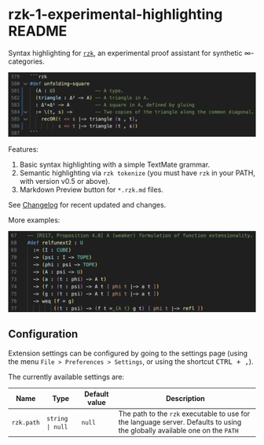 # rzk-1-experimental-highlighting README

Syntax highlighting for [`rzk`](https://fizruk.github.io/rzk/), an experimental proof assistant for synthetic ∞-categories.

![Syntax highlighting example.](images/example-unfolding-square.png)

Features:

1. Basic syntax highlighting with a simple TextMate grammar.
2. Semantic highlighting via `rzk tokenize` (you must have `rzk` in your PATH, with version v0.5 or above).
3. Markdown Preview button for `*.rzk.md` files.

See [Changelog](CHANGELOG.md) for recent updated and changes.

More examples:

![Syntax highlighting example.](images/example-relfunext2.png)

## Configuration

Extension settings can be configured by going to the settings page (using the menu `File > Preferences > Settings`, or using the shortcut <kbd>CTRL + ,</kbd>).

The currently available settings are:

| Name       | Type             | Default value | Description |
| ---------- | ---------------- | ------------- | ----------- |
| `rzk.path` | `string \| null` | `null`        | The path to the `rzk` executable to use for the language server. Defaults to using the globally available one on the `PATH` |
